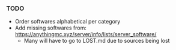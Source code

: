 ### TODO
- Order softwares alphabetical per category
- Add missing softwares from: https://anythingmc.xyz/server/info/lists/server_software/
  - Many will have to go to LOST.md due to sources being lost
